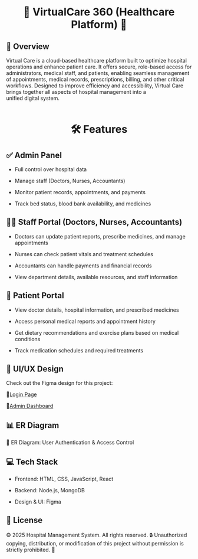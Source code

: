 <h1 align="center">🏥 VirtualCare 360 (Healthcare Platform) 🏥</h1>

<h2>📌 Overview</h2>

Virtual Care is a cloud-based healthcare platform built to optimize hospital operations and enhance patient care. It offers secure, role-based access for administrators, medical staff, and patients, enabling seamless management of appointments, medical records, prescriptions, billing, and other critical workflows. Designed to improve efficiency and accessibility, Virtual Care brings together all aspects of hospital management into a unified digital system.
<br> <br>

<h1 align="center">🛠 Features</h2>


<h2>✅ Admin Panel</h2>

-  Full control over hospital data

-  Manage staff (Doctors, Nurses, Accountants)

-  Monitor patient records, appointments, and payments

-  Track bed status, blood bank availability, and medicines


<h2>👨‍⚕️ Staff Portal (Doctors, Nurses, Accountants)</h2>


-  Doctors can update patient reports, prescribe medicines, and manage appointments

-  Nurses can check patient vitals and treatment schedules

-  Accountants can handle payments and financial records

-  View department details, available resources, and staff information


<h2>🏥 Patient Portal</h2>

-  View doctor details, hospital information, and prescribed medicines

-  Access personal medical reports and appointment history

-  Get dietary recommendations and exercise plans based on medical conditions

-  Track medication schedules and required treatments


<h2>🎨 UI/UX Design</h2>

Check out the Figma design for this project:

🔗<a href="https://www.figma.com/design/KXfChXiriBszPYwuWTkm7Y/Hospital-management-(Community)?node-id=0-1&t=kdBmJ3OqRFkJ5FyD-1" target="_blank">Login Page</a>

🔗<a href="https://www.figma.com/design/iAwsUst4wBuzKT0mKPmRd0/Hospital-management-(Community)?node-id=1-2&t=SCK2GprPJvAzPTmx-1" target="_blank">Admin Dashboard</a>


<h2>📊 ER Diagram</h2>

🔗 ER Diagram: <a href="https://surl.li/ofhprh" target="_blank" style="text-decoration: none;">User Authentication & Access Control</a>


<h2>💻 Tech Stack</h2>

-  Frontend: HTML, CSS, JavaScript, React

-  Backend: Node.js, MongoDB

-  Design & UI: Figma


<h2>📜 License</h2>

© 2025 Hospital Management System. All rights reserved. 🔒 Unauthorized copying, distribution, or modification of this project without permission is strictly prohibited. 🚀
